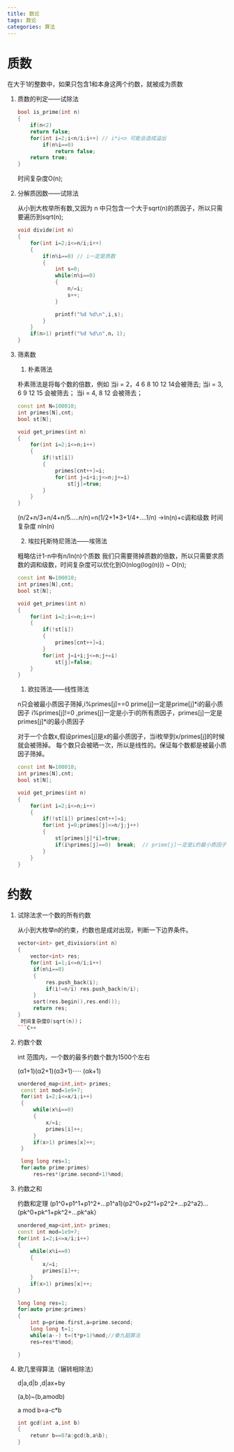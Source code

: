 ```yaml
---
title: 数论
tags: 数论
categories: 算法
---
```


# 质数
在大于1的整数中，如果只包含1和本身这两个约数，就被成为质数

1. 质数的判定——试除法

    ```C++
    bool is_prime(int n)
    {
        if(n<2)
        return false;
        for(int i=2;i<n/i;i++) // i*i<n 可能会造成溢出
            if(n%i==0)
                return false;
        return true;
    }
    
    ```
    时间复杂度O(n);

2. 分解质因数——试除法
   
   从小到大枚举所有数,又因为 n 中只包含一个大于sqrt(n)的质因子，所以只需要遍历到sqrt(n);
   ```C++
   void divide(int n)
   {
       for(int i=2;i<=n/i;i++)
       {
           if(n%i==0) // i一定是质数
           {
               int s=0;
               while(n%i==0)
               {
                   n/=i;
                   s++;
               }

               printf("%d %d\n",i,s);
           }
       }
       if(n>1) printf("%d %d\n",n，1);
   }
   ```

3. 筛素数
   1. 朴素筛法
   
    朴素筛法是将每个数的倍数，例如
    当i = 2，4 6 8 10 12 14会被筛去;
    当i = 3, 6 9 12 15 会被筛去；
    当i = 4, 8 12 会被筛去；
    ```C++
    const int N=100010;
    int primes[N],cnt;
    bool st[N];
    
    void get_primes(int n)
    {
        for(int i=2;i<=n;i++)
        {
            if(!st[i])
            {
                primes[cnt++]=i;
                for(int j=i+i;j<=n;j+=i)
                    st[j]=true;
            }
        }
    }

    ```
    (n/2+n/3+n/4+n/5.....n/n)=n(1/2+1*3+1/4+....1/n) ->ln(n)+c调和级数
    时间复杂度 nln(n)

   2. 埃拉托斯特尼筛法——埃筛法 
   
    粗略估计1-n中有n/ln(n)个质数 
    我们只需要筛掉质数的倍数，所以只需要求质数的调和级数，时间复杂度可以优化到O(nlog(log(n))) ~ O(n);
    ```C++
    const int N=100010;
    int primes[N],cnt;
    bool st[N];
    
    void get_primes(int n)
    {
        for(int i=2;i<=n;i++)
        {
            if(!st[i])
            {
                primes[cnt++]=i;
            }
            for(int j=i+i;j<=n;j+=i)
                st[j]=false;
        }
    }
    ```

    1. 欧拉筛法——线性筛法

    n只会被最小质因子筛掉,i%primes[j]==0 prime[j]一定是prime[j]*i的最小质因子
    i%primes[j]!=0 ,primes[j]一定是小于i的所有质因子，primes[j]一定是primes[j]*i的最小质因子

    对于一个合数x,假设primes[j]是x的最小质因子，当i枚举到x/primes[j]的时候就会被筛掉。
    每个数只会被晒一次，所以是线性的。保证每个数都是被最小质因子筛掉。 
    ```C++
    const int N=100010;
    int primes[N],cnt;
    bool st[N];
    
    void get_primes(int n)
    {
        for(int i=2;i<=n;i++)
        {
            if(!st[i]) primes[cnt++]=i;
            for(int j=0;primes[j]<=n/j;j++)
            {
                st[primes[j]*i]=true;
                if(i%primes[j]==0)  break;  // prime[j]一定是i的最小质因子
            }
        }
    }
    ```

# 约数
1. 试除法求一个数的所有约数
   
    从小到大枚举n的约束，约数也是成对出现，判断一下边界条件。
   ```C++
   vector<int> get_divisiors(int n)
   {
       vector<int> res;
       for(int i=1;i<=n/i;i++)
        if(n%i==0)
        {
            res.push_back(i);
            if(i!=n/i) res.push_back(n/i);
        }
        sort(res.begin(),res.end());
        return res;
   }
    时间复杂度O(sqrt(n))；
   ```C++
2. 约数个数
   
   int 范围内，一个数的最多约数个数为1500个左右

   (&alpha;1+1)(&alpha;2+1)(&alpha;3+1)····· (&alpha;k+1)
   ```C++
   unordered_map<int,int> primes;
    const int mod=1e9+7;
    for(int i=2;i<=x/i;i++)
    {
        while(x%i==0)
        {
            x/=i;
            primes[i]++;
        }
        if(x>1) primes[x]++;
    }

    long long res=1;
    for(auto prime:primes)
        res=res*(prime.second+1)%mod;
   ```
3. 约数之和
   
    约数和定理
    (p1^0+p1^1+p1^2+…p1^a1)(p2^0+p2^1+p2^2+…p2^a2)…(pk^0+pk^1+pk^2+…pk^ak）
    ```C++
    unordered_map<int,int> primes;
    const int mod=1e9+7;
    for(int i=2;i<=x/i;i++)
    {
        while(x%i==0)
        {
            x/=i;
            primes[i]++;
        }
        if(x>1) primes[x]++;
    }

    long long res=1;
    for(auto prime:primes)
    {
        int p=prime.first,a=prime.second;
        long long t=1;
        while(a--) t=(t*p+1)%mod;//秦九韶算法
        res=res*t%mod;

    }
    ```
4. 欧几里得算法（辗转相除法）
   
    d$|$a,d$|$b ,d$|$ax+by

    (a,b)~(b,amodb)

    a mod b=a-c*b

    ```C++
    int gcd(int a,int b)
    {
        retunr b==0?a:gcd(b,a%b);
    }
    ```
    
